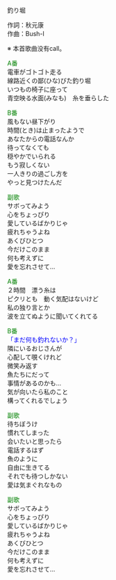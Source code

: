 釣り堀  
  
作詞：秋元康  
作曲：Bush-I  
  
※ 本首歌曲没有call。   
  
<font color=green>A番</font>  
電車がゴトゴト走る  
線路近くの鄙(ひな)びた釣り堀  
いつもの椅子に座って  
青空映る水面(みなも)　糸を垂らした  
  
<font color=green>B番</font>  
風もない昼下がり  
時間(とき)は止まったようで  
あなたからの電話なんか  
待ってなくても  
穏やかでいられる  
もう寂しくない  
一人きりの過ごし方を  
やっと見つけたんだ  
  
<font color=green>副歌</font>  
サボってみよう  
心をちょっぴり  
愛しているばかりじゃ  
疲れちゃうよね  
あくびひとつ  
今だけこのまま  
何も考えずに  
愛を忘れさせて…  
  
<font color=green>A番</font>  
２時間　漂う糸は  
ピクリとも　動く気配はないけど  
私の独り言とか  
波を立てぬように聞いてくれてる  
  
<font color=green>B番</font>  
<font color=blue>「まだ何も釣れないか？」</font>  
隣にいるおじさんが  
心配して覗くけれど  
微笑み返す  
魚たちにだって  
事情があるのかも…  
気が向いたら私のこと  
構ってくれるでしょう  
  
<font color=green>副歌</font>  
待ちぼうけ  
慣れてしまった  
会いたいと思ったら  
電話するはず  
魚のように  
自由に生きてる  
それでも待つしかない  
愛は気まぐれなもの  
  
<font color=green>副歌</font>  
サボってみよう  
心をちょっぴり  
愛しているばかりじゃ  
疲れちゃうよね  
あくびひとつ  
今だけこのまま  
何も考えずに  
愛を忘れさせて…  
